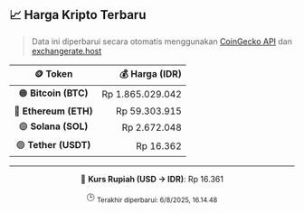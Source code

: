 

<!-- HARGA_KRIPTO -->
## 📈 Harga Kripto Terbaru

> Data ini diperbarui secara otomatis menggunakan [CoinGecko API](https://www.coingecko.com/) dan [exchangerate.host](https://exchangerate.host/)

<div align="center">

| 🪙 Token | 💰 Harga (IDR) |
|:------:|---------------:|
| 🟠 **Bitcoin (BTC)**   | Rp 1.865.029.042 |
| 🔵 **Ethereum (ETH)**  | Rp 59.303.915 |
| 🟣 **Solana (SOL)**    | Rp 2.672.048 |
| 🟢 **Tether (USDT)**   | Rp 16.362 |

---

💱 **Kurs Rupiah (USD → IDR)**: Rp 16.361

🕒 <sub>Terakhir diperbarui: 6/8/2025, 16.14.48</sub>

</div>
<!-- /HARGA_KRIPTO -->